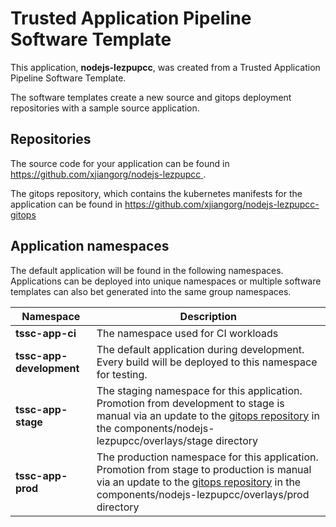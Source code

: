 # Trusted Application Pipeline Software Template

This application, **nodejs-lezpupcc**, was created from a Trusted Application Pipeline Software Template.

The software templates create a new source and gitops deployment repositories with a sample source application. 

## Repositories

The source code for your application can be found in [https://github.com/xjiangorg/nodejs-lezpupcc ](https://github.com/xjiangorg/nodejs-lezpupcc ).
 
The gitops repository, which contains the kubernetes manifests for the application can be found in 
[https://github.com/xjiangorg/nodejs-lezpupcc-gitops ](https://github.com/xjiangorg/nodejs-lezpupcc-gitops ) 

## Application namespaces 

The default application will be found in the following namespaces. Applications can be deployed into unique namespaces or multiple software templates can also bet generated into the same group namespaces.  

|  Namespace   |  Description   |  
| -------- | -------- |
| **tssc-app-ci** | The namespace used for CI workloads |
| **tssc-app-development** | The default application during development. Every build will be deployed to this namespace for testing. |
| **tssc-app-stage** | The staging namespace for this application. Promotion from development to stage is manual via an update to the [gitops repository](https://github.com/xjiangorg/nodejs-lezpupcc-gitops ) in the components/nodejs-lezpupcc/overlays/stage directory |
| **tssc-app-prod** | The production namespace for this application. Promotion from stage to production is manual via an update to the [gitops repository](https://github.com/xjiangorg/nodejs-lezpupcc-gitops ) in the components/nodejs-lezpupcc/overlays/prod directory |
